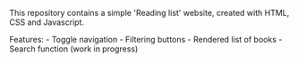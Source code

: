 This repository contains a simple 'Reading list' website, created with HTML, CSS and Javascript. 

Features: 
	- Toggle navigation
	- Filtering buttons
	- Rendered list of books
	- Search function (work in progress)
